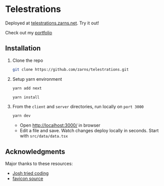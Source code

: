 # Telestrations

Deployed at [telestrations.zarns.net](https://telestrations.zarns.net). Try it out!

Check out my [portfolio](https://mason.zarns.net)

## Installation

1. Clone the repo

   ```sh
   git clone https://github.com/zarns/telestrations.git
   ```

2. Setup yarn environment

   ```sh
   yarn add next
   ```

   ```sh
   yarn install
   ```

3. From the `client` and `server` directories, run locally on `port 3000`

   ```sh
   yarn dev
   ```

    * Open [http://localhost:3000/](http://localhost:3000/) in browser
    * Edit a file and save. Watch changes deploy locally in seconds. Start with `src/data/data.tsx`

## Acknowledgments

Major thanks to these resources:

* [Josh tried coding](https://www.youtube.com/watch?v=Dib5TYHHfgA)
* [favicon source](https://icons8.com/icons/set/marker)
